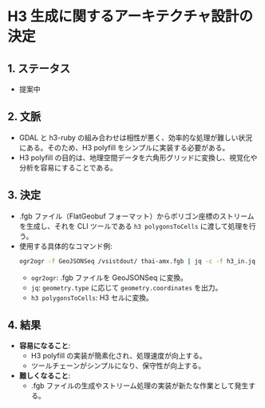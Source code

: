 # H3 生成に関するアーキテクチャ設計の決定

## 1. ステータス
- 提案中

## 2. 文脈
- GDAL と h3-ruby の組み合わせは相性が悪く、効率的な処理が難しい状況にある。そのため、H3 polyfill をシンプルに実装する必要がある。
- H3 polyfill の目的は、地理空間データを六角形グリッドに変換し、視覚化や分析を容易にすることである。

## 3. 決定
- .fgb ファイル（FlatGeobuf フォーマット）からポリゴン座標のストリームを生成し、それを CLI ツールである `h3 polygonsToCells` に渡して処理を行う。
- 使用する具体的なコマンド例:
  ```bash
  ogr2ogr -f GeoJSONSeq /vsistdout/ thai-amx.fgb | jq -c -f h3_in.jq | h3 polygonToCells -i -- -r 8
  ```
  - `ogr2ogr`: .fgb ファイルを GeoJSONSeq に変換。
  - `jq`: `geometry.type` に応じて `geometry.coordinates` を出力。
  - `h3 polygonsToCells`: H3 セルに変換。

## 4. 結果
- **容易になること**:
  - H3 polyfill の実装が簡素化され、処理速度が向上する。
  - ツールチェーンがシンプルになり、保守性が向上する。
- **難しくなること**:
  - .fgb ファイルの生成やストリーム処理の実装が新たな作業として発生する。
